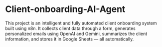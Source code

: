 # Client-onboarding-AI-Agent
This project is an intelligent and fully automated client onboarding system built using n8n. It collects client data through a form, generates personalized emails using OpenAI and Gemini, summarizes the client information, and stores it in Google Sheets — all automatically.
